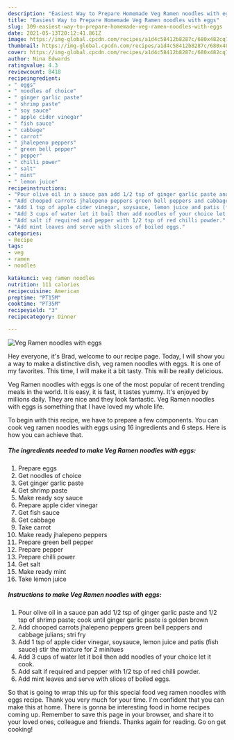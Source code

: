 ```yaml
---
description: "Easiest Way to Prepare Homemade Veg Ramen noodles with eggs"
title: "Easiest Way to Prepare Homemade Veg Ramen noodles with eggs"
slug: 309-easiest-way-to-prepare-homemade-veg-ramen-noodles-with-eggs
date: 2021-05-13T20:12:41.861Z
image: https://img-global.cpcdn.com/recipes/a1d4c58412b8287c/680x482cq70/veg-ramen-noodles-with-eggs-recipe-main-photo.jpg
thumbnail: https://img-global.cpcdn.com/recipes/a1d4c58412b8287c/680x482cq70/veg-ramen-noodles-with-eggs-recipe-main-photo.jpg
cover: https://img-global.cpcdn.com/recipes/a1d4c58412b8287c/680x482cq70/veg-ramen-noodles-with-eggs-recipe-main-photo.jpg
author: Nina Edwards
ratingvalue: 4.3
reviewcount: 8418
recipeingredient:
- " eggs"
- " noodles of choice"
- " ginger garlic paste"
- " shrimp paste"
- " soy sauce"
- " apple cider vinegar"
- " fish sauce"
- " cabbage"
- " carrot"
- " jhalepeno peppers"
- " green bell pepper"
- " pepper"
- " chilli power"
- " salt"
- " mint"
- " lemon juice"
recipeinstructions:
- "Pour olive oil in a sauce pan add 1/2 tsp of ginger garlic paste and 1/2 tsp of shrimp paste; cook until ginger garlic paste is golden brown"
- "Add chooped carrots jhalepeno peppers green bell peppers and cabbage julians; stri fry"
- "Add 1 tsp of apple cider vinegar, soysauce, lemon juice and patis (fish sauce) stir the mixture for 2 minitues"
- "Add 3 cups of water let it boil then add noodles of your choice let it cook."
- "Add salt if required and pepper with 1/2 tsp of red chilli powder."
- "Add mint leaves and serve with slices of boiled eggs."
categories:
- Recipe
tags:
- veg
- ramen
- noodles

katakunci: veg ramen noodles 
nutrition: 111 calories
recipecuisine: American
preptime: "PT15M"
cooktime: "PT35M"
recipeyield: "3"
recipecategory: Dinner

---
```



![Veg Ramen noodles with eggs](https://img-global.cpcdn.com/recipes/a1d4c58412b8287c/680x482cq70/veg-ramen-noodles-with-eggs-recipe-main-photo.jpg)

Hey everyone, it's Brad, welcome to our recipe page. Today, I will show you a way to make a distinctive dish, veg ramen noodles with eggs. It is one of my favorites. This time, I will make it a bit tasty. This will be really delicious.

Veg Ramen noodles with eggs is one of the most popular of recent trending meals in the world. It is easy, it is fast, it tastes yummy. It's enjoyed by millions daily. They are nice and they look fantastic. Veg Ramen noodles with eggs is something that I have loved my whole life.




To begin with this recipe, we have to prepare a few components. You can cook veg ramen noodles with eggs using 16 ingredients and 6 steps. Here is how you can achieve that.

<!--inarticleads1-->

##### The ingredients needed to make Veg Ramen noodles with eggs:

1. Prepare  eggs
1. Get  noodles of choice
1. Get  ginger garlic paste
1. Get  shrimp paste
1. Make ready  soy sauce
1. Prepare  apple cider vinegar
1. Get  fish sauce
1. Get  cabbage
1. Take  carrot
1. Make ready  jhalepeno peppers
1. Prepare  green bell pepper
1. Prepare  pepper
1. Prepare  chilli power
1. Get  salt
1. Make ready  mint
1. Take  lemon juice




<!--inarticleads2-->

##### Instructions to make Veg Ramen noodles with eggs:

1. Pour olive oil in a sauce pan add 1/2 tsp of ginger garlic paste and 1/2 tsp of shrimp paste; cook until ginger garlic paste is golden brown
1. Add chooped carrots jhalepeno peppers green bell peppers and cabbage julians; stri fry
1. Add 1 tsp of apple cider vinegar, soysauce, lemon juice and patis (fish sauce) stir the mixture for 2 minitues
1. Add 3 cups of water let it boil then add noodles of your choice let it cook.
1. Add salt if required and pepper with 1/2 tsp of red chilli powder.
1. Add mint leaves and serve with slices of boiled eggs.




So that is going to wrap this up for this special food veg ramen noodles with eggs recipe. Thank you very much for your time. I'm confident that you can make this at home. There is gonna be interesting food in home recipes coming up. Remember to save this page in your browser, and share it to your loved ones, colleague and friends. Thanks again for reading. Go on get cooking!
